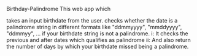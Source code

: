 Birthday-Palindrome
This web app which

takes an input birthdate from the user.
checks whether the date is a palindrome string in different formats like "ddmmyyyy", "mmddyyyy", "ddmmyy", ...
if your birthdate string is not a palindrome.
i:  It checks the previous and after dates which qualifies as    palindrome
ii: And also return the number of days by which your birthdate  missed being a palindrome.